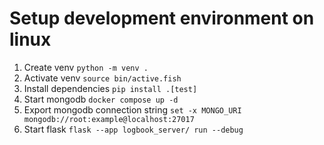 

# Setup development environment on linux
1. Create venv ```python -m venv .```
2. Activate venv ```source bin/active.fish```
3. Install dependencies ```pip install .[test] ```
4. Start mongodb ```docker compose up -d```
5. Export mongodb connection string ```set -x MONGO_URI mongodb://root:example@localhost:27017```
6. Start flask ```flask --app logbook_server/ run --debug```

